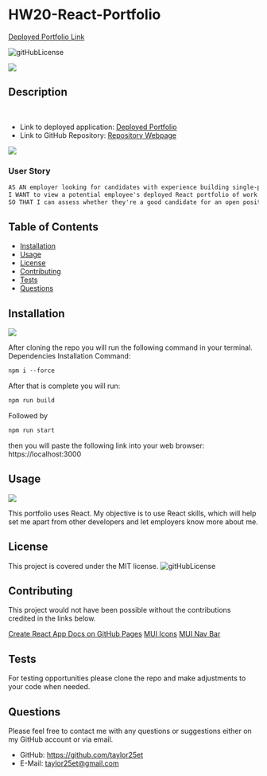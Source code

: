 # HW20-React-Portfolio
[Deployed Portfolio Link](https://radiant-basin-40892.herokuapp.com/)

![gitHubLicense](https://img.shields.io/badge/License-MIT-green.svg)

![](public/assets/images/home.png)
## Description
<br>

- Link to deployed application: [Deployed Portfolio](https://justanothertxteditor.herokuapp.com/)
- Link to GitHub Repository: [Repository Webpage](https://github.com/Taylor25et/HW20-React-Portfolio)

![](public/assets/images/posts.png)
### User Story
```md
AS AN employer looking for candidates with experience building single-page applications
I WANT to view a potential employee's deployed React portfolio of work samples
SO THAT I can assess whether they're a good candidate for an open position
```

## Table of Contents

- [Installation](#installation)
- [Usage](#usage)
- [License](#license)
- [Contributing](#contributing)
- [Tests](#tests)
- [Questions](#questions)

## Installation 
![](public/assets/images/login.png)

After cloning the repo you will run the following command in your terminal.
Dependencies Installation Command:
```md
npm i --force
```
After that is complete you will run:
```md
npm run build
```
Followed by
```md
npm run start
```
then you will paste the following link into your web browser: https://localhost:3000

## Usage
![](public/assets/images/posts.png)

This portfolio uses React. My objective is to use React skills, which will help set me apart from other developers and let employers know more about me. 


## License
This project is covered under the MIT license. 
![gitHubLicense](https://img.shields.io/badge/License-MIT-green.svg)

## Contributing
This project would not have been possible without the contributions credited in the links below.

[Create React App Docs on GitHub Pages](https://create-react-app.dev/docs/deployment/#github-pages)
[MUI Icons](https://mui.com/material-ui/material-icons/)
[MUI Nav Bar](https://mui.com/material-ui/react-app-bar/#app-bar-with-responsive-menu)
<!-- [MUI Image Slider](https://github.com/alielkhateeb/mui-image-slider) -->

## Tests
For testing opportunities please clone the repo and make adjustments to your code when needed.

## Questions
Please feel free to contact me with any questions or suggestions either on my GitHub account or via email.
* GitHub: https://github.com/taylor25et
* E-Mail: taylor25et@gmail.com


